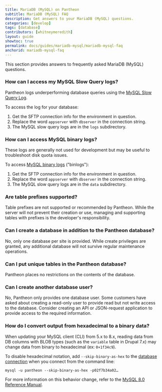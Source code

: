 ```yaml
---
title: MariaDB (MySQL) on Pantheon
subtitle: MariaDB (MySQL) FAQ
description: Get answers to your MariaDB (MySQL) questions.
categories: [develop]
tags: [database]
contributors: [whitneymeredith]
layout: guide
showtoc: true
permalink: docs/guides/mariadb-mysql/mariadb-mysql-faq
anchorid: mariadb-mysql-faq
---
```


This section provides answers to frequently asked MariaDB (MySQL) questions.

### How can I access my MySQL Slow Query logs?

Pantheon logs underperforming database queries using the [MySQL Slow Query Log](https://dev.mysql.com/doc/refman/5.5/en/slow-query-log.html).

To access the log for your database:

1. Get the SFTP connection info for the environment in question.
1. Replace the word `appserver` with `dbserver` in the connection string.
1. The MySQL slow query logs are in the `logs` subdirectory.

### How can I access MySQL binary logs?

These logs are generally not used for development but may be useful to troubleshoot disk quota issues.

To access [MySQL binary logs](https://dev.mysql.com/doc/internals/en/binary-log-overview.html) ("binlogs"):

1. Get the SFTP connection info for the environment in question.
1. Replace the word `appserver` with `dbserver` in the connection string.
1. The MySQL slow query logs are in the `data` subdirectory.

### Are table prefixes supported?

Table prefixes are not supported or recommended by Pantheon. While the server will not prevent their creation or use, managing and supporting tables with prefixes is the developer's responsibility.

### Can I create a database in addition to the Pantheon database?

No, only one database per site is provided. While create privileges are granted, any additional database will not survive regular maintenance operations.

### Can I put unique tables in the Pantheon database?

Pantheon places no restrictions on the contents of the database.

### Can I create another database user?

No, Pantheon only provides one database user. Some customers have asked about creating a read-only user to provide read but not write access to the database. Consider creating an API or JSON-request application to provide access to the required information.

### How do I convert output from hexadecimal to a binary data?

When updating your MySQL client (CLI) from 5.x to 8.x, reading data from DB columns with BLOB types (such as the `variable` table in Drupal 7.x) may change data from binary to hexadecimal (ex: `0×1f34c9`).

To disable hexadecimal notation, add `--skip-binary-as-hex` to the [database connection](/guides/quickstart/connection-modes/) when you connect from the command line:

```bash{promptUser: user}
mysql -u pantheon --skip-binary-as-hex -p02f7b34a02…
```

For more information on this behavior change, refer to the [MySQL 8.0 Reference Manual](https://dev.mysql.com/doc/refman/8.0/en/mysql-command-options.html#option_mysql_binary-as-hex).